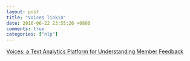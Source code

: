 ```yaml
---
layout: post
title: "Voices linkin"
date: 2016-06-22 23:55:26 +0800
comments: true
categories: ["nlp"]
---
```



<!-- more -->


[Voices: a Text Analytics Platform for Understanding Member Feedback]

[Voices: a Text Analytics Platform for Understanding Member Feedback]:https://engineering.linkedin.com/blog/2016/06/voices--a-text-analytics-platform-for-understanding-member-feedb